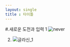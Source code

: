 ```yaml
---
layout: single
title : 타이틀
--- 
```

#.새로운 도전과 입력 
1  ![never](https://github.com/kchair777/kchair777.github.io/assets/36319960/6f6e7a08-a189-459f-8833-5419472d77b0)

2. ![글라신_1](https://github.com/kchair777/kchair777.github.io/assets/36319960/a956f8cc-5b6b-4055-af5d-b6c5ae90158f)
